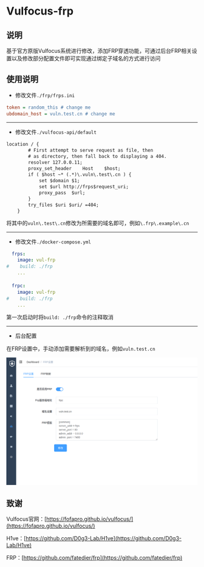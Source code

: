 # Vulfocus-frp

## 说明

基于官方原版Vulfocus系统进行修改，添加FRP穿透功能，可通过后台FRP相关设置以及修改部分配置文件即可实现通过绑定子域名的方式进行访问

## 使用说明

- 修改文件`./frp/frps.ini`

```ini
token = random_this # change me
ubdomain_host = vuln.test.cn # change me
```

---
- 修改文件`./vulfocus-api/default`

```shell
location / {
		# First attempt to serve request as file, then
		# as directory, then fall back to displaying a 404.
		resolver 127.0.0.11;
		proxy_set_header    Host    $host;
		if ( $host ~* (.*)\.vuln\.test\.cn ) {
		    set $domain $1;
		    set $url http://frps$request_uri;
		    proxy_pass  $url;
		}
		try_files $uri $uri/ =404;
	}
```

将其中的`vuln\.test\.cn`修改为所需要的域名即可，例如`\.frp\.example\.cn`

---
- 修改文件`./docker-compose.yml`

```yaml
  frps:
    image: vul-frp
#    build: ./frp
    ...

  frpc:
    image: vul-frp
#    build: ./frp
    ...
```
第一次启动时将`build: ./frp`命令的注释取消

---
- 后台配置

在FRP设置中，手动添加需要解析到的域名，例如`vuln.test.cn`

![](./imgs/FRPsettings.png)

## 致谢

Vulfocus官网：[https://fofapro.github.io/vulfocus/](https://fofapro.github.io/vulfocus/)

H1ve：[https://github.com/D0g3-Lab/H1ve](https://github.com/D0g3-Lab/H1ve)

FRP：[https://github.com/fatedier/frp](https://github.com/fatedier/frp)
